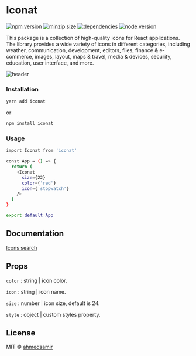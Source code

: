 # Iconat
[![npm version](https://img.shields.io/npm/v/iconat)](https://www.npmjs.com/package/iconat)
[![minzip size](https://img.shields.io/bundlephobia/minzip/iconat)](https://www.npmjs.com/package/iconat)
[![dependencies](https://img.shields.io/librariesio/dependents/npm/iconat)](https://www.npmjs.com/package/iconat)
[![node version](https://img.shields.io/node/v/iconat)](https://www.npmjs.com/package/iconat)

This package is a collection of high-quality icons for React applications. The library provides a wide variety of icons in different categories, including weather, communication, development, editors, files, finance & e-commerce, images, layout, maps & travel, media & devices, security, education, user interface, and more. 

![header](https://i.ibb.co/VH5C7FY/header.png)

### Installation

```bash
yarn add iconat
```

or

```bash
npm install iconat
```



### Usage

```bash
import Iconat from 'iconat'

const App = () => {
  return (
    <Iconat
      size={22}
      color={'red'}
      icon={'stopwatch'}
    />
  )
}

export default App
```

## Documentation
[Icons search](https://iconat.vercel.app/icons)

## Props

`color` : string | icon color.

`icon` : string | icon name.

`size` : number | icon size, default is 24.

`style` : object | custom styles property.



## License

MIT © [ahmedsamir](https://github.com/ahmedsamirdev)
